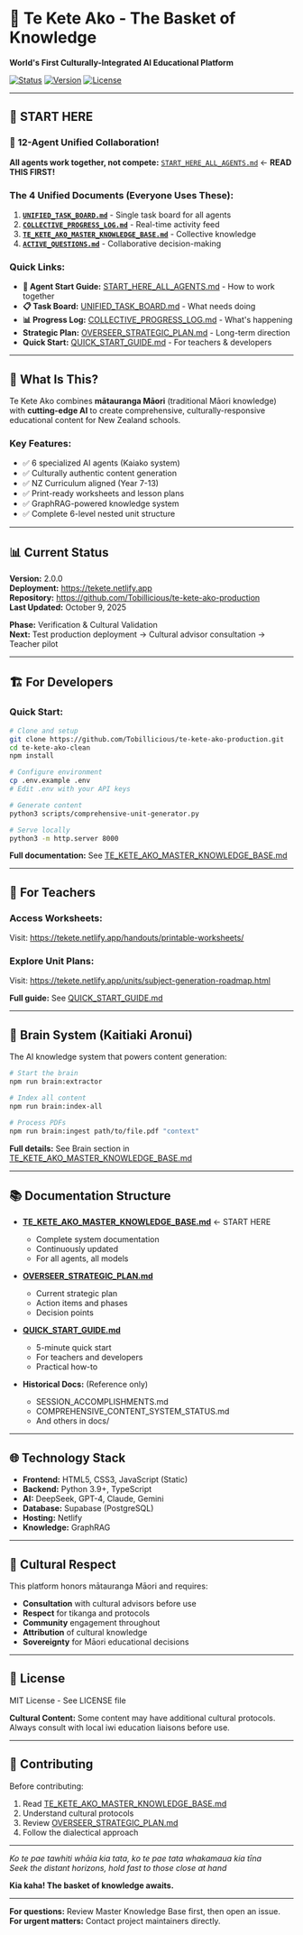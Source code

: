 # 🧺 Te Kete Ako - The Basket of Knowledge

**World's First Culturally-Integrated AI Educational Platform**

[![Status](https://img.shields.io/badge/status-production-green)](https://tekete.netlify.app)
[![Version](https://img.shields.io/badge/version-2.0.0-blue)](https://github.com/Tobillicious/te-kete-ako-production)
[![License](https://img.shields.io/badge/license-MIT-orange)](LICENSE)

---

## 🚀 START HERE

### 🎉 **12-Agent Unified Collaboration!**
**All agents work together, not compete:** [`START_HERE_ALL_AGENTS.md`](START_HERE_ALL_AGENTS.md) ← **READ THIS FIRST!**

### The 4 Unified Documents (Everyone Uses These):
1. **[`UNIFIED_TASK_BOARD.md`](UNIFIED_TASK_BOARD.md)** - Single task board for all agents
2. **[`COLLECTIVE_PROGRESS_LOG.md`](COLLECTIVE_PROGRESS_LOG.md)** - Real-time activity feed
3. **[`TE_KETE_AKO_MASTER_KNOWLEDGE_BASE.md`](TE_KETE_AKO_MASTER_KNOWLEDGE_BASE.md)** - Collective knowledge
4. **[`ACTIVE_QUESTIONS.md`](ACTIVE_QUESTIONS.md)** - Collaborative decision-making

### Quick Links:
- **🤝 Agent Start Guide:** [START_HERE_ALL_AGENTS.md](START_HERE_ALL_AGENTS.md) - How to work together
- **📋 Task Board:** [UNIFIED_TASK_BOARD.md](UNIFIED_TASK_BOARD.md) - What needs doing
- **📊 Progress Log:** [COLLECTIVE_PROGRESS_LOG.md](COLLECTIVE_PROGRESS_LOG.md) - What's happening
- **Strategic Plan:** [OVERSEER_STRATEGIC_PLAN.md](OVERSEER_STRATEGIC_PLAN.md) - Long-term direction
- **Quick Start:** [QUICK_START_GUIDE.md](QUICK_START_GUIDE.md) - For teachers & developers

---

## 🌟 What Is This?

Te Kete Ako combines **mātauranga Māori** (traditional Māori knowledge) with **cutting-edge AI** to create comprehensive, culturally-responsive educational content for New Zealand schools.

### Key Features:
- ✅ 6 specialized AI agents (Kaiako system)
- ✅ Culturally authentic content generation
- ✅ NZ Curriculum aligned (Year 7-13)
- ✅ Print-ready worksheets and lesson plans
- ✅ GraphRAG-powered knowledge system
- ✅ Complete 6-level nested unit structure

---

## 📊 Current Status

**Version:** 2.0.0  
**Deployment:** https://tekete.netlify.app  
**Repository:** https://github.com/Tobillicious/te-kete-ako-production  
**Last Updated:** October 9, 2025

**Phase:** Verification & Cultural Validation  
**Next:** Test production deployment → Cultural advisor consultation → Teacher pilot

---

## 🏗️ For Developers

### Quick Start:
```bash
# Clone and setup
git clone https://github.com/Tobillicious/te-kete-ako-production.git
cd te-kete-ako-clean
npm install

# Configure environment
cp .env.example .env
# Edit .env with your API keys

# Generate content
python3 scripts/comprehensive-unit-generator.py

# Serve locally
python3 -m http.server 8000
```

**Full documentation:** See [TE_KETE_AKO_MASTER_KNOWLEDGE_BASE.md](TE_KETE_AKO_MASTER_KNOWLEDGE_BASE.md)

---

## 👥 For Teachers

### Access Worksheets:
Visit: https://tekete.netlify.app/handouts/printable-worksheets/

### Explore Unit Plans:
Visit: https://tekete.netlify.app/units/subject-generation-roadmap.html

**Full guide:** See [QUICK_START_GUIDE.md](QUICK_START_GUIDE.md)

---

## 🧠 Brain System (Kaitiaki Aronui)

The AI knowledge system that powers content generation:

```bash
# Start the brain
npm run brain:extractor

# Index all content
npm run brain:index-all

# Process PDFs
npm run brain:ingest path/to/file.pdf "context"
```

**Full details:** See Brain section in [TE_KETE_AKO_MASTER_KNOWLEDGE_BASE.md](TE_KETE_AKO_MASTER_KNOWLEDGE_BASE.md)

---

## 📚 Documentation Structure

- **[TE_KETE_AKO_MASTER_KNOWLEDGE_BASE.md](TE_KETE_AKO_MASTER_KNOWLEDGE_BASE.md)** ← START HERE
  - Complete system documentation
  - Continuously updated
  - For all agents, all models

- **[OVERSEER_STRATEGIC_PLAN.md](OVERSEER_STRATEGIC_PLAN.md)**
  - Current strategic plan
  - Action items and phases
  - Decision points

- **[QUICK_START_GUIDE.md](QUICK_START_GUIDE.md)**
  - 5-minute quick start
  - For teachers and developers
  - Practical how-to

- **Historical Docs:** (Reference only)
  - SESSION_ACCOMPLISHMENTS.md
  - COMPREHENSIVE_CONTENT_SYSTEM_STATUS.md
  - And others in docs/

---

## 🌐 Technology Stack

- **Frontend:** HTML5, CSS3, JavaScript (Static)
- **Backend:** Python 3.9+, TypeScript
- **AI:** DeepSeek, GPT-4, Claude, Gemini
- **Database:** Supabase (PostgreSQL)
- **Hosting:** Netlify
- **Knowledge:** GraphRAG

---

## 🙏 Cultural Respect

This platform honors mātauranga Māori and requires:
- **Consultation** with cultural advisors before use
- **Respect** for tikanga and protocols
- **Community** engagement throughout
- **Attribution** of cultural knowledge
- **Sovereignty** for Māori educational decisions

---

## 📖 License

MIT License - See LICENSE file

**Cultural Content:** Some content may have additional cultural protocols. Always consult with local iwi education liaisons before use.

---

## 🤝 Contributing

Before contributing:
1. Read [TE_KETE_AKO_MASTER_KNOWLEDGE_BASE.md](TE_KETE_AKO_MASTER_KNOWLEDGE_BASE.md)
2. Understand cultural protocols
3. Review [OVERSEER_STRATEGIC_PLAN.md](OVERSEER_STRATEGIC_PLAN.md)
4. Follow the dialectical approach

---

*Ko te pae tawhiti whāia kia tata, ko te pae tata whakamaua kia tīna*  
*Seek the distant horizons, hold fast to those close at hand*

**Kia kaha! The basket of knowledge awaits.**

---

**For questions:** Review Master Knowledge Base first, then open an issue.  
**For urgent matters:** Contact project maintainers directly.

